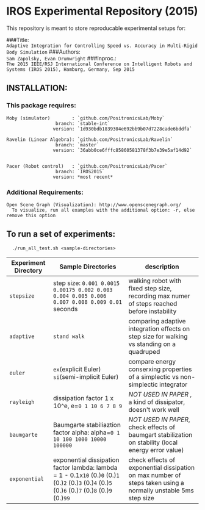 # IROS Experimental Repository (2015)
This repository is meant to store reproducable experimental setups for:

###Title:    
`Adaptive Integration for Controlling Speed vs. Accuracy in Multi-Rigid Body Simulation`
###Authors:  
`Sam Zapolsky, Evan Drumwright`
###Inproc.:  
`The 2015 IEEE/RSJ International Conference on Intelligent Robots and Systems (IROS 2015), Hamburg, Germany, Sep 2015`

## INSTALLATION:
###  This package requires: 
    Moby (simulator)        : `github.com/PositronicsLab/Moby`
                      branch: `stable-int`
                     version: `1d930bdb1839304e692bb9b07d7228cade6bddfa`

    Ravelin (Linear Algebra): `github.com/PositronicsLab/Ravelin`
                      branch: `master`
                     version: `36abb0ce6fffc85860581378f3b7e39e5af14d92`


    Pacer (Robot control)   : `github.com/PositronicsLab/Pacer`
                      branch: `IROS2015`
                     version: *most recent*
###  Additional Requirements:
    Open Scene Graph (Visualization): http://www.openscenegraph.org/
      To visualize, run all examples with the additional option: -r, else remove this option

## To run a set of experiments: 
```
  ./run_all_test.sh <sample-directories>
```
  Experiment Directory | Sample Directories | description
  -------------- | ------------ | ----------------
  `stepsize`       | step size: `0.001 0.0015  0.00175 0.002 0.003 0.004 0.005 0.006 0.007 0.008 0.009 0.01` seconds | walking robot with fixed step size, recording max numer of steps reached before instability
  `adaptive`       | `stand walk` | comparing adaptive integration effects on step size for walking vs standing on a quadruped
  `euler`          | `ex`(explicit Euler)  `si`(semi-implicit Euler) | compare energy conserxing properties of a simplectic vs non-simplectic integrator
  `rayleigh`       | dissipation factor 1 x 10^e, e=`0 1 10 6 7 8 9` | *NOT USED IN PAPER* , a kind of dissipator, doesn't work well 
  `baumgarte`      | Baumgarte stabiliaztion factor alpha: alpha=`0 1 10 100 1000 10000 100000` | *NOT USED IN PAPER*, check effects of baumgart stabilization on stability (local energy error value)
  `exponential`    | exponential dissipation factor lambda: lambda = 1 - 0.1x`10` (0.)`0` (0.)`1` (0.)`2` (0.)`3` (0.)`4` (0.)`5` (0.)`6` (0.)`7` (0.)`8` (0.)`9` (0.)`99` | check effects of exponential dissipation on max number of     steps taken using a normally unstable 5ms step size
